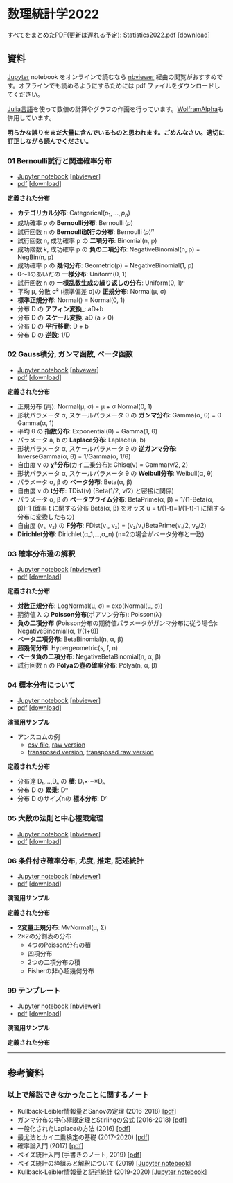 # 数理統計学2022

すべてをまとめたPDF(更新は遅れる予定): [Statistics2022.pdf](https://github.com/genkuroki/Statistics/blob/master/2022/Statistics2022.pdf) \[[download](https://github.com/genkuroki/Statistics/raw/master/2022/Statistics2022.pdf)\]


## 資料

[Jupyter](https://jupyter.org/) notebook をオンラインで読むなら [nbviewer](https://nbviewer.org/) 経由の閲覧がおすすめです。オフラインでも読めるようにするためには pdf ファイルをダウンロードしてください。

[Julia言語](https://julialang.org/)を使って数値の計算やグラフの作画を行っています。[WolframAlpha](https://www.wolframalpha.com/)も併用しています。

__明らかな誤りをまだ大量に含んでいるものと思われます。ごめんなさい。適切に訂正しながら読んでください。__

### 01 Bernoulli試行と関連確率分布

* [Jupyter notebook](https://github.com/genkuroki/Statistics/blob/master/2022/01%20Bernoulli%20trial%20and%20related%20distributions.ipynb)
\[[nbviewer](https://nbviewer.org/github/genkuroki/Statistics/blob/master/2022/01%20Bernoulli%20trial%20and%20related%20distributions.ipynb)\]
* [pdf](https://github.com/genkuroki/Statistics/blob/master/2022/01%20Bernoulli%20trial%20and%20related%20distributions.pdf)
\[[download](https://github.com/genkuroki/Statistics/raw/master/2022/01%20Bernoulli%20trial%20and%20related%20distributions.pdf)\]

__定義された分布__

* __カテゴリカル分布__: $\text{Categorical}(p_1,\ldots,p_n)$
* 成功確率 $p$ の __Bernoulli分布__: $\operatorname{Bernoulli}(p)$
* 試行回数 n の __Bernoulli試行の分布__: $\operatorname{Bernoulli}(p)^n$
* 試行回数 n, 成功確率 p の __二項分布__: Binomial(n, p)
* 成功階数 k, 成功確率 p の __負の二項分布__: NegativeBinomial(n, p) = NegBin(n, p)
* 成功確率 p の __幾何分布__: Geometric(p) = NegativeBinomial(1, p)
* 0～1のあいだの __一様分布__: Uniform(0, 1)
* 試行回数 n の __一様乱数生成の繰り返しの分布__: Uniform(0, 1)ⁿ
* 平均 μ, 分散 σ² (標準偏差 σ)の __正規分布__: Normal(μ, σ)
* __標準正規分布__: Normal() = Normal(0, 1)
* 分布 D の __アフィン変換___: aD+b
* 分布 D の __スケール変換__: aD (a > 0)
* 分布 D の __平行移動__: D + b
* 分布 D の __逆数__: 1/D

### 02 Gauss積分, ガンマ函数, ベータ函数

* [Jupyter notebook](https://github.com/genkuroki/Statistics/blob/master/2022/02%20Gaussian%20integrals%2C%20Gamma%20and%20Beta%20functions.ipynb)
\[[nbvewer](https://nbviewer.org/github/genkuroki/Statistics/blob/master/2022/02%20Gaussian%20integrals%2C%20Gamma%20and%20Beta%20functions.ipynb)\]
* [pdf](https://github.com/genkuroki/Statistics/blob/master/2022/02%20Gaussian%20integrals%2C%20Gamma%20and%20Beta%20functions.pdf)
\[[download](https://github.com/genkuroki/Statistics/raw/master/2022/02%20Gaussian%20integrals%2C%20Gamma%20and%20Beta%20functions.pdf)\]

__定義された分布__

* 正規分布 (再): Normal(μ, σ) = μ + σ Normal(0, 1)
* 形状パラメータ α, スケールパラメータ θ の __ガンマ分布__: Gamma(α, θ) = θ Gamma(α, 1)
* 平均 θ の __指数分布__: Exponential(θ) = Gamma(1, θ)
* パラメータ a, b の __Laplace分布__: Laplace(a, b)
* 形状パラメータ α, スケールパラメータ θ の __逆ガンマ分布__: InverseGamma(α, θ) = 1/Gamma(α, 1/θ)
* 自由度 ν の __χ²分布__(カイ二乗分布): Chisq(ν) = Gamma(ν/2, 2)
* 形状パラメータ α, スケールパラメータ θ の __Weibull分布__: Weibull(α, θ)
* パラメータ α, β の __ベータ分布__: Beta(α, β)
* 自由度 ν の __t分布__: TDist(ν) (Beta(1/2, ν/2) と密接に関係)
* パラメータ α, β の __ベータプライム分布__: BetaPrime(α, β) = 1/(1-Beta(α, β))-1  (確率 t に関する分布 Beta(α, β) をオッズ u = t/(1-t)=1/(1-t)-1 に関する分布に変換したもの) 
* 自由度 (ν₁, ν₂) の __F分布__: FDist(ν₁, ν₂) = (ν₂/ν₁)BetaPrime(ν₁/2, ν₂/2)
* __Dirichlet分布__: Dirichlet(α_1,…,α_n)  (n=2の場合がベータ分布と一致)

### 03 確率分布達の解釈

* [Jupyter notebook](https://github.com/genkuroki/Statistics/blob/master/2022/03%20Interpretation%20of%20probability%20distributions.ipynb)
\[[nbviewer](https://nbviewer.org/github/genkuroki/Statistics/blob/master/2022/03%20Interpretation%20of%20probability%20distributions.ipynb)\]
* [pdf](https://github.com/genkuroki/Statistics/blob/master/2022/03%20Interpretation%20of%20probability%20distributions.pdf)
\[[download](https://github.com/genkuroki/Statistics/raw/master/2022/03%20Interpretation%20of%20probability%20distributions.pdf)\]

__定義された分布__

* __対数正規分布__: LogNormal(μ, σ) = exp(Normal(μ, σ))
* 期待値 λ の __Poisson分布__(ポアソン分布): Poisson(λ)
* __負の二項分布__ (Poisson分布の期待値パラメータがガンマ分布に従う場合): NegativeBinomial(α, 1/(1+θ))
* __ベータ二項分布__: BetaBinomial(n, α, β)
* __超幾何分布__: Hypergeometric(s, f, n)
* __ベータ負の二項分布__: NegativeBetaBinomial(n, α, β)
* 試行回数 n の __Pólyaの壺の確率分布__: Pólya(n, α, β)

### 04 標本分布について

* [Jupyter notebook](https://github.com/genkuroki/Statistics/blob/master/2022/04%20Distribution%20of%20samples.ipynb)
\[[nbviewer](https://nbviewer.org/github/genkuroki/Statistics/blob/master/2022/04%20Distribution%20of%20samples.ipynb)\]
* [pdf](https://github.com/genkuroki/Statistics/blob/master/2022/04%20Distribution%20of%20samples.pdf)
\[[download](https://github.com/genkuroki/Statistics/raw/master/2022/04%20Distribution%20of%20samples.pdf)\]

__演習用サンプル__

* アンスコムの例
  * [csv file](https://github.com/genkuroki/Statistics/blob/master/2022/data/anscombe.csv), [raw version](https://raw.githubusercontent.com/genkuroki/Statistics/master/2022/data/anscombe.csv)
  * [transposed version](https://github.com/genkuroki/Statistics/blob/master/2022/data/anscombe_transposed.csv), [transposed raw version](https://raw.githubusercontent.com/genkuroki/Statistics/master/2022/data/anscombe_transposed.csv)

__定義された分布__

* 分布達 D₁,…,Dₙ の __積__: D₁×⋯×Dₙ
* 分布 D の __累乗__: Dⁿ
* 分布 D のサイズnの __標本分布__: Dⁿ

### 05 大数の法則と中心極限定理

* [Jupyter notebook](https://github.com/genkuroki/Statistics/blob/master/2022/05%20Central%20limit%20theorem.ipynb)
\[[nbviewer](https://nbviewer.org/github/genkuroki/Statistics/blob/master/2022/05%20Central%20limit%20theorem.ipynb)\]
* [pdf](https://github.com/genkuroki/Statistics/blob/master/2022/05%20Central%20limit%20theorem.pdf)
\[[download](https://github.com/genkuroki/Statistics/raw/master/2022/05%20Central%20limit%20theorem.pdf)\]

<!--
__演習用サンプル__

__定義された分布__
-->

### 06 条件付き確率分布, 尤度, 推定, 記述統計

* [Jupyter notebook]()
\[[nbviewer]()\]
* [pdf]()
\[[download]()\]

__演習用サンプル__

__定義された分布__

* __2変量正規分布__: MvNormal(μ, Σ)
* 2×2の分割表の分布
  * 4つのPoisson分布の積
  * 四項分布
  * 2つの二項分布の積
  * Fisherの非心超幾何分布

### 99 テンプレート

* [Jupyter notebook]()
\[[nbviewer]()\]
* [pdf]()
\[[download]()\]

__演習用サンプル__

__定義された分布__

---

## 参考資料

### 以上で解説できなかったことに関するノート

* Kullback-Leibler情報量とSanovの定理 (2016-2018) \[[pdf](https://genkuroki.github.io/documents/20160616KullbackLeibler.pdf)\]
* ガンマ分布の中心極限定理とStirlingの公式 (2016-2018) \[[pdf](https://genkuroki.github.io/documents/20160501StirlingFormula.pdf)\]
* 一般化されたLaplaceの方法 (2016) \[[pdf](https://genkuroki.github.io/documents/20161014GeneralizedLaplace.pdf)\]
* 最尤法とカイ二乗検定の基礎 (2017-2020) \[[pdf](https://genkuroki.github.io/documents/IntroMLE.pdf)\]
* 確率論入門 (2017) \[[pdf](https://genkuroki.github.io/documents/IntroProbability.pdf)\]
* ベイズ統計入門 (手書きのノート, 2019) \[[pdf](https://genkuroki.github.io/documents/2019-09-03_BayesianStatistics.pdf)\]
* ベイズ統計の枠組みと解釈について (2019) \[[Jupyter notebook](https://nbviewer.org/github/genkuroki/Statistics/blob/master/Introduction%20to%20Bayesian%20Statistics.ipynb)\]
* Kullback-Leibler情報量と記述統計 (2019-2020) \[[Jupyter notebook](https://nbviewer.org/github/genkuroki/Statistics/blob/master/KL%20information%20and%20descriptive%20statistics.ipynb)\]

